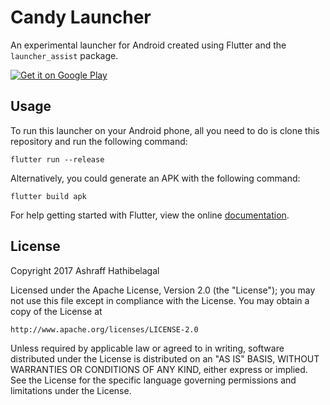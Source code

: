 # Candy Launcher

An experimental launcher for Android created using Flutter and the `launcher_assist` package.

<a href='https://play.google.com/store/apps/details?id=com.progur.candy&pcampaignid=MKT-Other-global-all-co-prtnr-py-PartBadge-Mar2515-1'><img alt='Get it on Google Play' src='https://play.google.com/intl/en_us/badges/images/generic/en_badge_web_generic.png'/></a>

## Usage

To run this launcher on your Android phone, all you need to do is clone this repository and run the following command:

```
flutter run --release
```

Alternatively, you could generate an APK with the following command:

```
flutter build apk
```

For help getting started with Flutter, view the online [documentation](https://flutter.io/).

## License

Copyright 2017 Ashraff Hathibelagal

Licensed under the Apache License, Version 2.0 (the "License");
you may not use this file except in compliance with the License.
You may obtain a copy of the License at

    http://www.apache.org/licenses/LICENSE-2.0

Unless required by applicable law or agreed to in writing, software
distributed under the License is distributed on an "AS IS" BASIS,
WITHOUT WARRANTIES OR CONDITIONS OF ANY KIND, either express or implied.
See the License for the specific language governing permissions and
limitations under the License.
